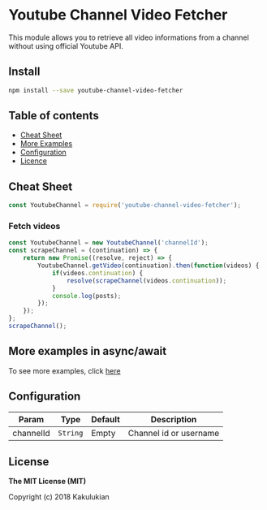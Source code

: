 # Youtube Channel Video Fetcher
This module allows you to retrieve all video informations from a channel without using official Youtube API.
## Install

```bash
npm install --save youtube-channel-video-fetcher
```
## Table of contents

- [Cheat Sheet](#cheat-sheet)
- [More Examples](#more-examples)
- [Configuration](#configuration)
- [Licence](#licence)

## Cheat Sheet

```js
const YoutubeChannel = require('youtube-channel-video-fetcher');
```

### Fetch videos
```js
const YoutubeChannel = new YoutubeChannel('channelId');
const scrapeChannel = (continuation) => {
    return new Promise((resolve, reject) => {
        YoutubeChannel.getVideo(continuation).then(function(videos) {
            if(videos.continuation) {
                resolve(scrapeChannel(videos.continuation));
            }
            console.log(posts);
        });
    });
};
scrapeChannel();
```

## More examples in async/await
To see more examples, click [here](https://github.com/Kakulukian/youtube-channel-video-fetcher/blob/master/example/)

## Configuration
| Param | Type | Default | Description |
| --- | --- | --- | --- |
| channelId | <code>String</code> | Empty | Channel id or username|
## License

**The MIT License (MIT)**

Copyright (c) 2018 Kakulukian